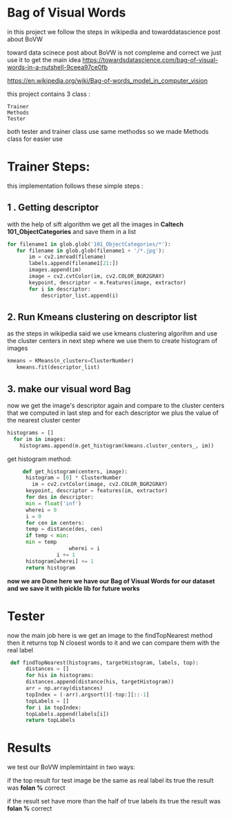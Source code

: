 # Bag of Visual Words

in this project we follow the steps in wikipedia and towarddatascience post about BoVW

toward data scinece post about BoVW is not compleme and correct we just use it to get the main idea
https://towardsdatascience.com/bag-of-visual-words-in-a-nutshell-9ceea97ce0fb

https://en.wikipedia.org/wiki/Bag-of-words_model_in_computer_vision

this project contains 3 class :

	Trainer
	Methods
	Tester

both tester and trainer class use same methodss so we made Methods class for easier use 


# Trainer Steps:

this implementation follows these simple steps :

## 1 . Getting descriptor
with the help of sift algorithm we get all the images in **Caltech  101_ObjectCategories** and save them in a list
 ```Python
 for filename1 in glob.glob('101_ObjectCategories/*'):
    for filename in glob.glob(filename1 + '/*.jpg'):
        im = cv2.imread(filename)
        labels.append(filename1[21:])
        images.append(im)
        image = cv2.cvtColor(im, cv2.COLOR_BGR2GRAY)
        keypoint, descriptor = m.features(image, extractor)
        for i in descriptor:
            descriptor_list.append(i)
 ```

    

## 2. Run Kmeans clustering on descriptor list

as the steps in wikipedia said we use kmeans clustering algorihm and use the cluster centers in next step where we use them to create histogram of images 
 ```Python
 kmeans = KMeans(n_clusters=ClusterNumber)  
    kmeans.fit(descriptor_list)
  ```
    

## 3. make our visual word Bag
now we get the image's descriptor again and compare to the cluster centers that we computed in last step and for each descriptor we plus the value of the nearest cluster center
  ```Python
 histograms = []  
    for im in images:  
      histograms.append(m.get_histogram(kmeans.cluster_centers_, im))
  ```
    
get histogram method:
```Python
     def get_histogram(centers, image):  
      histogram = [0] * ClusterNumber  
        im = cv2.cvtColor(image, cv2.COLOR_BGR2GRAY)  
      keypoint, descriptor = features(im, extractor)  
      for des in descriptor:  
      min = float('inf')  
      wherei = 0  
      i = 0  
      for cen in centers:  
      temp = distance(des, cen)  
      if temp < min:  
      min = temp  
                    wherei = i  
                i += 1  
      histogram[wherei] += 1  
      return histogram
  ```




 **now we are Done here we have our Bag of Visual Words for our dataset and we save it with pickle lib for future works** 


# Tester 

now the main job here is  we get an image to the findTopNearest method 
then it returns top N closest words to it
and we can compare them with the real label  
```Python
 def findTopNearest(histograms, targetHistogram, labels, top):  
      distances = []  
      for his in histograms:  
      distances.append(distance(his, targetHistogram))  
      arr = np.array(distances)  
      topIndex = (-arr).argsort()[-top:][::-1]  
      topLabels = []  
      for i in topIndex:  
      topLabels.append(labels[i])  
      return topLabels

  ```
    



# Results
we test our BoVW implemintaint in two ways:

if the top result for test image be the same as real label its true the result was  **folan %** correct 

if the result set have more than the half of true labels its true the result was **folan %** correct
